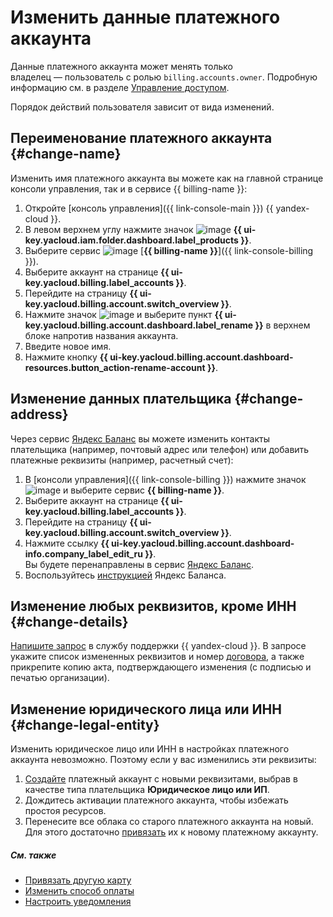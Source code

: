 # Изменить данные платежного аккаунта

Данные платежного аккаунта может менять только владелец — пользователь с ролью `billing.accounts.owner`. Подробную информацию см. в разделе [Управление доступом](../security/index.md).

Порядок действий пользователя зависит от вида изменений.

## Переименование платежного аккаунта {#change-name}

Изменить имя платежного аккаунта вы можете как на главной странице консоли управления, так и в сервисе {{ billing-name }}:  
1. Откройте [консоль управления]({{ link-console-main }}) {{ yandex-cloud }}.
1. В левом верхнем углу нажмите значок ![image](../../_assets/console-icons/dots-9.svg) **{{ ui-key.yacloud.iam.folder.dashboard.label_products }}**.
1. Выберите сервис ![image](../../_assets/console-icons/credit-card.svg) [**{{ billing-name }}**]({{ link-console-billing }}).
1. Выберите аккаунт на странице **{{ ui-key.yacloud.billing.label_accounts }}**.
1. Перейдите на страницу **{{ ui-key.yacloud.billing.account.switch_overview }}**.
1. Нажмите значок ![image](../../_assets/console-icons/ellipsis.svg) и выберите пункт **{{ ui-key.yacloud.billing.account.dashboard.label_rename }}** в верхнем блоке напротив названия аккаунта. 
1. Введите новое имя. 
1. Нажмите кнопку **{{ ui-key.yacloud.billing.account.dashboard-resources.button_action-rename-account }}**.

## Изменение данных плательщика {#change-address}

Через сервис [Яндекс Баланс](https://balance.yandex.ru/) вы можете изменить контакты плательщика (например, почтовый адрес или телефон) или добавить платежные реквизиты (например, расчетный счет):
1. В [консоли управления]({{ link-console-billing }}) нажмите значок ![image](../../_assets/console-icons/dots-9.svg) и выберите сервис **{{ billing-name }}**.
1. Выберите аккаунт на странице **{{ ui-key.yacloud.billing.label_accounts }}**.
1. Перейдите на страницу **{{ ui-key.yacloud.billing.account.switch_overview }}**.
1. Нажмите ссылку **{{ ui-key.yacloud.billing.account.dashboard-info.company_label_edit_ru }}**. <br/>Вы будете перенаправлены в сервис [Яндекс Баланс](https://balance.yandex.ru/).
1. Воспользуйтесь [инструкцией](https://yandex.ru/support/balance/operations/change-data.html) Яндекс Баланса.

## Изменение любых реквизитов, кроме ИНН {#change-details}

[Напишите запрос](../qa/common.md) в службу поддержки {{ yandex-cloud }}. В запросе укажите список измененных реквизитов и номер [договора](../concepts/contract.md), а также прикрепите копию акта, подтверждающего изменения (с подписью и печатью организации).

## Изменение юридического лица или ИНН {#change-legal-entity}

Изменить юридическое лицо или ИНН в настройках платежного аккаунта невозможно. Поэтому если у вас изменились эти реквизиты:
1. [Создайте](create-new-account.md) платежный аккаунт с новыми реквизитами, выбрав в качестве типа плательщика **Юридическое лицо или ИП**.
1. Дождитесь активации платежного аккаунта, чтобы избежать простоя ресурсов.
1. Перенесите все облака со старого платежного аккаунта на новый. Для этого достаточно [привязать](pin-cloud.md) их к новому платежному аккаунту.

##### См. также

* [Привязать другую карту](pin-card.md)
* [Изменить способ оплаты](change-payment-method.md)
* [Настроить уведомления](budgets.md)